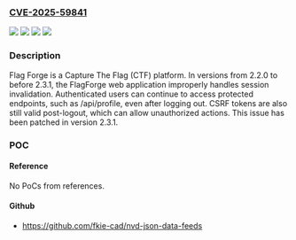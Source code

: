 ### [CVE-2025-59841](https://cve.mitre.org/cgi-bin/cvename.cgi?name=CVE-2025-59841)
![](https://img.shields.io/static/v1?label=Product&message=flagForge&color=blue)
![](https://img.shields.io/static/v1?label=Version&message=%3E%3D%202.2.0%2C%20%3C%202.3.1%20&color=brightgreen)
![](https://img.shields.io/static/v1?label=Vulnerability&message=CWE-384%3A%20Session%20Fixation&color=brightgreen)
![](https://img.shields.io/static/v1?label=Vulnerability&message=CWE-613%3A%20Insufficient%20Session%20Expiration&color=brightgreen)

### Description

Flag Forge is a Capture The Flag (CTF) platform. In versions from 2.2.0 to before 2.3.1, the FlagForge web application improperly handles session invalidation. Authenticated users can continue to access protected endpoints, such as /api/profile, even after logging out. CSRF tokens are also still valid post-logout, which can allow unauthorized actions. This issue has been patched in version 2.3.1.

### POC

#### Reference
No PoCs from references.

#### Github
- https://github.com/fkie-cad/nvd-json-data-feeds

